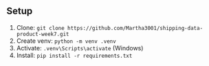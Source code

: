 ## Setup
1. Clone: `git clone https://github.com/Martha3001/shipping-data-product-week7.git`
2. Create venv: `python -m venv .venv`
3. Activate: `.venv\Scripts\activate` (Windows)
4. Install: `pip install -r requirements.txt`
